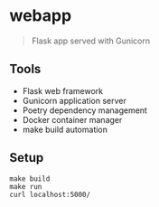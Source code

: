 # webapp
> Flask app served with Gunicorn

## Tools

* Flask web framework
* Gunicorn application server
* Poetry dependency management
* Docker container manager
* make build automation

## Setup

```
make build
make run
curl localhost:5000/
```
